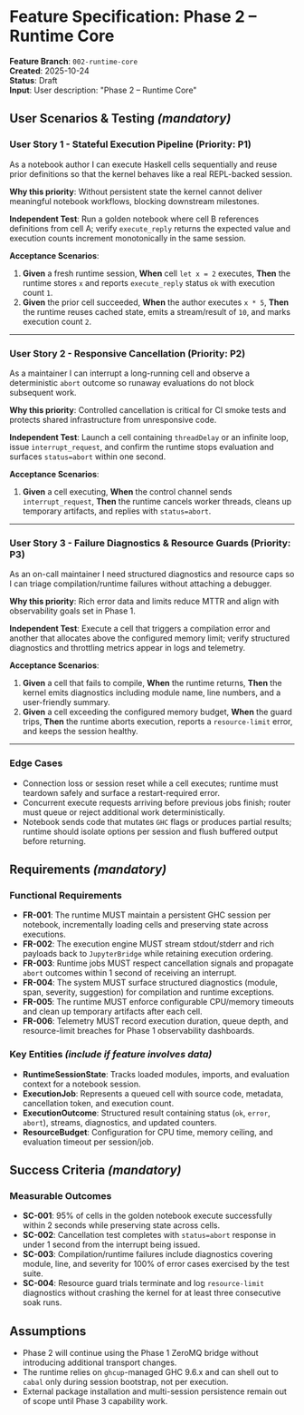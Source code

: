 # Feature Specification: Phase 2 – Runtime Core

**Feature Branch**: `002-runtime-core`  
**Created**: 2025-10-24  
**Status**: Draft  
**Input**: User description: "Phase 2 – Runtime Core"

## User Scenarios & Testing *(mandatory)*

### User Story 1 - Stateful Execution Pipeline (Priority: P1)

As a notebook author I can execute Haskell cells sequentially and reuse prior definitions so that the kernel behaves like a real REPL-backed session.

**Why this priority**: Without persistent state the kernel cannot deliver meaningful notebook workflows, blocking downstream milestones.

**Independent Test**: Run a golden notebook where cell B references definitions from cell A; verify `execute_reply` returns the expected value and execution counts increment monotonically in the same session.

**Acceptance Scenarios**:
1. **Given** a fresh runtime session, **When** cell `let x = 2` executes, **Then** the runtime stores `x` and reports `execute_reply` status `ok` with execution count `1`.
2. **Given** the prior cell succeeded, **When** the author executes `x * 5`, **Then** the runtime reuses cached state, emits a stream/result of `10`, and marks execution count `2`.

---

### User Story 2 - Responsive Cancellation (Priority: P2)

As a maintainer I can interrupt a long-running cell and observe a deterministic `abort` outcome so runaway evaluations do not block subsequent work.

**Why this priority**: Controlled cancellation is critical for CI smoke tests and protects shared infrastructure from unresponsive code.

**Independent Test**: Launch a cell containing `threadDelay` or an infinite loop, issue `interrupt_request`, and confirm the runtime stops evaluation and surfaces `status=abort` within one second.

**Acceptance Scenarios**:
1. **Given** a cell executing, **When** the control channel sends `interrupt_request`, **Then** the runtime cancels worker threads, cleans up temporary artifacts, and replies with `status=abort`.

---

### User Story 3 - Failure Diagnostics & Resource Guards (Priority: P3)

As an on-call maintainer I need structured diagnostics and resource caps so I can triage compilation/runtime failures without attaching a debugger.

**Why this priority**: Rich error data and limits reduce MTTR and align with observability goals set in Phase 1.

**Independent Test**: Execute a cell that triggers a compilation error and another that allocates above the configured memory limit; verify structured diagnostics and throttling metrics appear in logs and telemetry.

**Acceptance Scenarios**:
1. **Given** a cell that fails to compile, **When** the runtime returns, **Then** the kernel emits diagnostics including module name, line numbers, and a user-friendly summary.
2. **Given** a cell exceeding the configured memory budget, **When** the guard trips, **Then** the runtime aborts execution, reports a `resource-limit` error, and keeps the session healthy.

---

### Edge Cases

- Connection loss or session reset while a cell executes; runtime must teardown safely and surface a restart-required error.
- Concurrent execute requests arriving before previous jobs finish; router must queue or reject additional work deterministically.
- Notebook sends code that mutates `GHC` flags or produces partial results; runtime should isolate options per session and flush buffered output before returning.

## Requirements *(mandatory)*

### Functional Requirements

- **FR-001**: The runtime MUST maintain a persistent GHC session per notebook, incrementally loading cells and preserving state across executions.
- **FR-002**: The execution engine MUST stream stdout/stderr and rich payloads back to `JupyterBridge` while retaining execution ordering.
- **FR-003**: Runtime jobs MUST respect cancellation signals and propagate `abort` outcomes within 1 second of receiving an interrupt.
- **FR-004**: The system MUST surface structured diagnostics (module, span, severity, suggestion) for compilation and runtime exceptions.
- **FR-005**: The runtime MUST enforce configurable CPU/memory timeouts and clean up temporary artifacts after each cell.
- **FR-006**: Telemetry MUST record execution duration, queue depth, and resource-limit breaches for Phase 1 observability dashboards.

### Key Entities *(include if feature involves data)*

- **RuntimeSessionState**: Tracks loaded modules, imports, and evaluation context for a notebook session.
- **ExecutionJob**: Represents a queued cell with source code, metadata, cancellation token, and execution count.
- **ExecutionOutcome**: Structured result containing status (`ok`, `error`, `abort`), streams, diagnostics, and updated counters.
- **ResourceBudget**: Configuration for CPU time, memory ceiling, and evaluation timeout per session/job.

## Success Criteria *(mandatory)*

### Measurable Outcomes

- **SC-001**: 95% of cells in the golden notebook execute successfully within 2 seconds while preserving state across cells.
- **SC-002**: Cancellation test completes with `status=abort` response in under 1 second from the interrupt being issued.
- **SC-003**: Compilation/runtime failures include diagnostics covering module, line, and severity for 100% of error cases exercised by the test suite.
- **SC-004**: Resource guard trials terminate and log `resource-limit` diagnostics without crashing the kernel for at least three consecutive soak runs.

## Assumptions

- Phase 2 will continue using the Phase 1 ZeroMQ bridge without introducing additional transport changes.
- The runtime relies on `ghcup`-managed GHC 9.6.x and can shell out to `cabal` only during session bootstrap, not per execution.
- External package installation and multi-session persistence remain out of scope until Phase 3 capability work.
